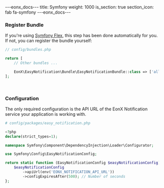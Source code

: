 ---eonx_docs---
title: Symfony
weight: 1000
is_section: true
section_icon: fab fa-symfony
---eonx_docs---

### Register Bundle

If you're using [Symfony Flex][1], this step has been done automatically for you. If not, you can register the bundle
yourself:

```php
// config/bundles.php

return [
    // Other bundles ...

    EonX\EasyNotification\Bundle\EasyNotificationBundle::class => ['all' => true],
];
```

<br>

### Configuration

The only required configuration is the API URL of the EonX Notification service your application is working with.

```php
# config/packages/easy_notification.php

<?php
declare(strict_types=1);

namespace Symfony\Component\DependencyInjection\Loader\Configurator;

use Symfony\Config\EasyNotificationConfig;

return static function (EasyNotificationConfig $easyNotificationConfig): void {
    $easyNotificationConfig
        ->apiUrl(env('EONX_NOTIFICATION_API_URL'))
        ->configExpiresAfter(500); // Number of seconds
};

```

[1]: https://symfony.com/components/Symfony%20Flex
